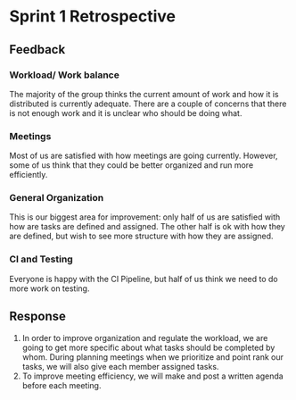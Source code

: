 # Sprint 1 Retrospective



## Feedback

### Workload/ Work balance

The majority of the group thinks the current amount of work and how it is distributed is currently adequate. There are a couple of concerns that there is not enough work and it is unclear who should be doing what.

### Meetings

Most of us are satisfied with how meetings are going currently. However, some of us think that they could be better organized and run more efficiently.

### General Organization

This is our biggest area for improvement: only half of us are satisfied with how are tasks are defined and assigned. The other half is ok with how they are defined, but wish to see more structure with how they are assigned.

### CI and Testing

Everyone is happy with the CI Pipeline, but half of us think we need to do more work on testing.



## Response

1. In order to improve organization and regulate the workload, we are going to get more specific about what tasks should be completed by whom. During planning meetings when we prioritize and point rank our tasks, we will also give each member assigned tasks.
2. To improve meeting efficiency, we will make and post a written agenda before each meeting.